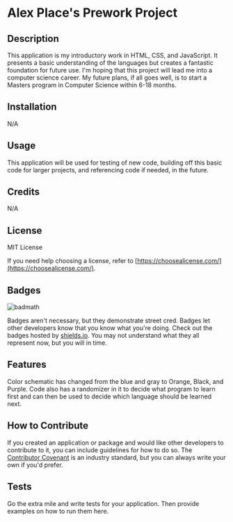 # Alex Place's Prework Project

## Description

This application is my introductory work in HTML, CSS, and JavaScript. It presents a basic understanding of the languages but creates a fantastic foundation for future use. I'm hoping that this project will lead me into a computer science career. My future plans, if all goes well, is to start a Masters program in Computer Science within 6-18 months.

## Installation

N/A

## Usage

This application will be used for testing of new code, building off this basic code for larger projects, and referencing code if needed, in the future.

## Credits

N/A

## License

MIT License

If you need help choosing a license, refer to [https://choosealicense.com/](https://choosealicense.com/).

## Badges

![badmath](https://img.shields.io/github/languages/top/nielsenjared/badmath)

Badges aren't necessary, but they demonstrate street cred. Badges let other developers know that you know what you're doing. Check out the badges hosted by [shields.io](https://shields.io/). You may not understand what they all represent now, but you will in time.

## Features

Color schematic has changed from the blue and gray to Orange, Black, and Purple. Code also has a randomizer in it to decide what program to learn first and can then be used to decide which language should be learned next. 

## How to Contribute

If you created an application or package and would like other developers to contribute to it, you can include guidelines for how to do so. The [Contributor Covenant](https://www.contributor-covenant.org/) is an industry standard, but you can always write your own if you'd prefer.

## Tests

Go the extra mile and write tests for your application. Then provide examples on how to run them here.